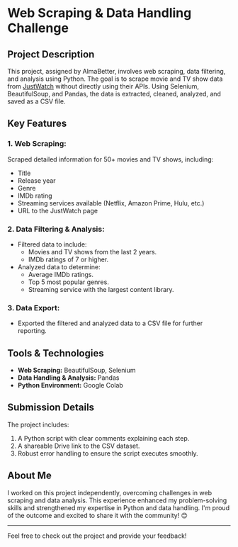 # **Web Scraping & Data Handling Challenge**

## **Project Description**  
This project, assigned by AlmaBetter, involves web scraping, data filtering, and analysis using Python. The goal is to scrape movie and TV show data from [JustWatch](https://www.justwatch.com/in/movies?release_year_from=2000) without directly using their APIs. Using Selenium, BeautifulSoup, and Pandas, the data is extracted, cleaned, analyzed, and saved as a CSV file.

## **Key Features**  
### **1. Web Scraping:**  
Scraped detailed information for 50+ movies and TV shows, including:  
- Title  
- Release year  
- Genre  
- IMDb rating  
- Streaming services available (Netflix, Amazon Prime, Hulu, etc.)  
- URL to the JustWatch page  

### **2. Data Filtering & Analysis:**  
- Filtered data to include:  
  - Movies and TV shows from the last 2 years.  
  - IMDb ratings of 7 or higher.  
- Analyzed data to determine:  
  - Average IMDb ratings.  
  - Top 5 most popular genres.  
  - Streaming service with the largest content library.  

### **3. Data Export:**  
- Exported the filtered and analyzed data to a CSV file for further reporting.  

## **Tools & Technologies**  
- **Web Scraping:** BeautifulSoup, Selenium  
- **Data Handling & Analysis:** Pandas  
- **Python Environment:** Google Colab  

## **Submission Details**  
The project includes:  
1. A Python script with clear comments explaining each step.  
2. A shareable Drive link to the CSV dataset.  
3. Robust error handling to ensure the script executes smoothly.  

## **About Me**  
I worked on this project independently, overcoming challenges in web scraping and data analysis. This experience enhanced my problem-solving skills and strengthened my expertise in Python and data handling. I'm proud of the outcome and excited to share it with the community! 😊  

---  
Feel free to check out the project and provide your feedback!  
